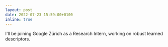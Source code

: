 ```yaml
---
layout: post
date: 2022-07-23 15:59:00+0100
inline: true
---
```


I'll be joining Google Zürich as a Research Intern, working on robust learned descriptors.

